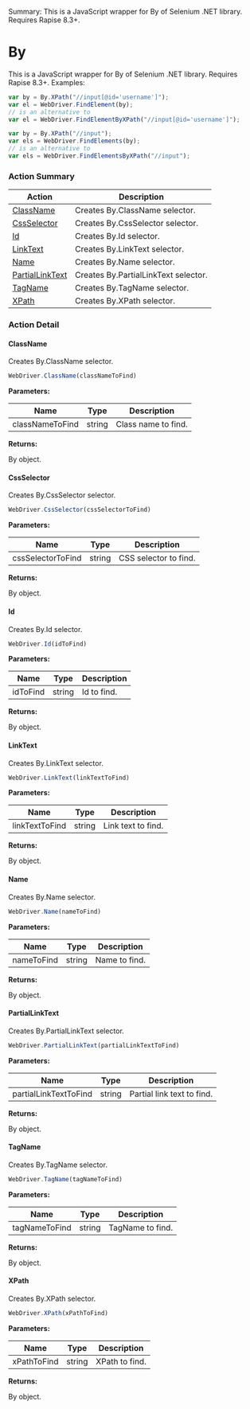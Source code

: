 Summary: This is a JavaScript wrapper for By of Selenium .NET library. Requires Rapise 8.3+.

# By

This is a JavaScript wrapper for By of Selenium .NET library. Requires Rapise 8.3+.Examples:
 
```javascript 
var by = By.XPath("//input[@id='username']");
var el = WebDriver.FindElement(by);
// is an alternative to
var el = WebDriver.FindElementByXPath("//input[@id='username']");
``` 

```javascript 
var by = By.XPath("//input");
var els = WebDriver.FindElements(by);
// is an alternative to
var els = WebDriver.FindElementsByXPath("//input");
```






<!-- ============================== property summary ========================== -->

<!-- ============================== action summary ========================== -->



### Action Summary
|  **Action** | **Description** | 
| ----------- | --------------- |
|  [ClassName](#classname) | Creates By.ClassName selector. |
|  [CssSelector](#cssselector) | Creates By.CssSelector selector. |
|  [Id](#id) | Creates By.Id selector. |
|  [LinkText](#linktext) | Creates By.LinkText selector. |
|  [Name](#name) | Creates By.Name selector. |
|  [PartialLinkText](#partiallinktext) | Creates By.PartialLinkText selector. |
|  [TagName](#tagname) | Creates By.TagName selector. |
|  [XPath](#xpath) | Creates By.XPath selector. |



<!-- ============================== property detail ========================== -->


<!-- ============================== action detail ========================== -->

### Action Detail

<a name="ClassName"></a>    
#### ClassName

Creates By.ClassName selector.

```javascript
WebDriver.ClassName(classNameToFind)
```


**Parameters:**

|  **Name** | **Type** | **Description** |
| ---------- | -------- | --------------- |
| classNameToFind | string |  Class name to find. |




**Returns:**

By object.



<a name="see.also.by.classname"></a>

<a name="CssSelector"></a>    
#### CssSelector

Creates By.CssSelector selector.

```javascript
WebDriver.CssSelector(cssSelectorToFind)
```


**Parameters:**

|  **Name** | **Type** | **Description** |
| ---------- | -------- | --------------- |
| cssSelectorToFind | string |  CSS selector to find. |




**Returns:**

By object.



<a name="see.also.by.cssselector"></a>

<a name="Id"></a>    
#### Id

Creates By.Id selector.

```javascript
WebDriver.Id(idToFind)
```


**Parameters:**

|  **Name** | **Type** | **Description** |
| ---------- | -------- | --------------- |
| idToFind | string |  Id to find. |




**Returns:**

By object.



<a name="see.also.by.id"></a>

<a name="LinkText"></a>    
#### LinkText

Creates By.LinkText selector.

```javascript
WebDriver.LinkText(linkTextToFind)
```


**Parameters:**

|  **Name** | **Type** | **Description** |
| ---------- | -------- | --------------- |
| linkTextToFind | string |  Link text to find. |




**Returns:**

By object.



<a name="see.also.by.linktext"></a>

<a name="Name"></a>    
#### Name

Creates By.Name selector.

```javascript
WebDriver.Name(nameToFind)
```


**Parameters:**

|  **Name** | **Type** | **Description** |
| ---------- | -------- | --------------- |
| nameToFind | string |  Name to find. |




**Returns:**

By object.



<a name="see.also.by.name"></a>

<a name="PartialLinkText"></a>    
#### PartialLinkText

Creates By.PartialLinkText selector.

```javascript
WebDriver.PartialLinkText(partialLinkTextToFind)
```


**Parameters:**

|  **Name** | **Type** | **Description** |
| ---------- | -------- | --------------- |
| partialLinkTextToFind | string |  Partial link text to find. |




**Returns:**

By object.



<a name="see.also.by.partiallinktext"></a>

<a name="TagName"></a>    
#### TagName

Creates By.TagName selector.

```javascript
WebDriver.TagName(tagNameToFind)
```


**Parameters:**

|  **Name** | **Type** | **Description** |
| ---------- | -------- | --------------- |
| tagNameToFind | string |  TagName to find. |




**Returns:**

By object.



<a name="see.also.by.tagname"></a>

<a name="XPath"></a>    
#### XPath

Creates By.XPath selector.

```javascript
WebDriver.XPath(xPathToFind)
```


**Parameters:**

|  **Name** | **Type** | **Description** |
| ---------- | -------- | --------------- |
| xPathToFind | string |  XPath to find. |




**Returns:**

By object.



<a name="see.also.by.xpath"></a>

  

